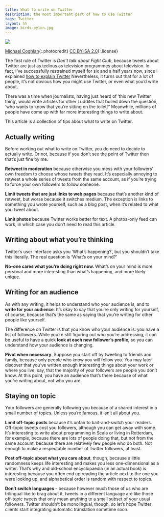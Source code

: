 ```yaml
---
title: What to write on Twitter
description: the most important part of how to use Twitter
tags: Twitter
layout: hh
image: birds-pylon.jpg
---
```


![](birds-pylon.jpg)

[Michael Coghlan](https://www.flickr.com/photos/mikecogh/14410924093){:.photocredit}
[CC BY-SA 2.0](https://creativecommons.org/licenses/by-sa/2.0/){:.license}

The first rule of Twitter is _Don’t talk about Fight Club_, because tweets about Twitter are just as tedious as television programmes about television. In fact, I’ve successfully restrained myself for six and a half years now, since I explained [how to explain Twitter](http://blog.lunatech.com/2008/08/14/how-explain-twitter) Nevertheless, it turns out that for a lot of people, it’s not obvious how you might use Twitter, or even what you’d write about.

There was a time when journalists, having just heard of ‘this new Twitter thing’, would write articles for other Luddites that boiled down the question, ‘who wants to know that you’re sitting on the toilet?’ Meanwhile, millions of people have come up with far more interesting things to write about.

This article is a collection of tips about what to write on Twitter.


## Actually writing

Before working out what to write on Twitter, you do need to decide to actually write. Or not, because if you don’t see the point of Twitter then that’s just fine by me.

**Retweet in moderation** because otherwise you mess with your followers’ own freedom to choose whose tweets they read. It’s especially annoying to retweet a whole series of tweets from the same account, as if you’re trying to force your own followers to follow someone.

**Limit tweets that are just links to web pages** because that’s another kind of retweet, but worse because it switches medium. The exception is links to something you wrote yourself, such as a blog post, when it’s related to what you tweet about.

**Limit photos** because Twitter works better for text. A photos-only feed can work, in which case you don’t need to read this article.


## Writing about what you’re thinking

Twitter’s user interface asks you ‘What’s happening?’, but you shouldn’t take this literally. The real question is ‘What’s on your mind?’

**No-one cares what you’re doing right now.** What’s on your mind is more personal and more interesting than what’s happening, and more likely unique.


## Writing for an audience

As with any writing, it helps to understand who your audience is, and to **write for your audience**. It’s okay to say that you’re only writing for yourself, of course, because that’s the same as saying that you’re writing for other people like yourself.

The difference on Twitter is that you know who your audience is: you have a list of followers. While you’re still figuring out who you’re addressing, it can be useful to have a quick **look at each new follower’s profile**, so you can understand how your audience is changing.

**Pivot when necessary**. Suppose you start off by tweeting to friends and family, because only people who know you will follow you. You may later discover that you’ve written enough interesting things about your work or where you live, say, that the majority of your followers are people you don’t know. At this point, you have an audience that’s there because of what you’re writing about, not who you are.


## Staying on topic

Your followers are generally following you because of a shared interest in a small number of topics. Unless you’re famous, it isn’t all about you.

**Limit off-topic posts** because it’s unfair to bait-and-switch your readers. Off-topic tweets cost you followers, although you can get away with some. It’s interesting to write about programming in Scala or living in Rotterdam, for example, because there are lots of people doing that, but not from the same account, because there are relatively few people who do both. Not enough to make a respectable number of Twitter followers, at least.

**Post off-topic about what you care about**, though, because a little randomness keeps life interesting and makes you less one-dimensional as a writer. That’s why and old-school encyclopaedia (in an actual book) is interesting because you often end up reading the article next to the one you were looking up, and alphabetical order is random with respect to topics.

**Don’t switch languages** - because however much those of us who are trilingual like to brag about it, tweets in a different language are like those off-topic tweets that only mean anything to a small subset of your usual followers. Twitter shouldn’t be monolingual, though, so let’s hope Twitter clients start integrating automatic translation sometime soon.
